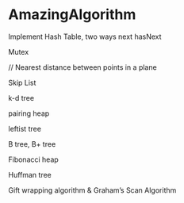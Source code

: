 AmazingAlgorithm
================

Implement Hash Table, two ways
    next
    hasNext

Mutex



//
Nearest distance between points in a plane

Skip List

k-d tree

pairing heap

leftist tree

B tree, B+ tree

Fibonacci heap

Huffman tree

Gift wrapping algorithm & Graham’s Scan Algorithm
